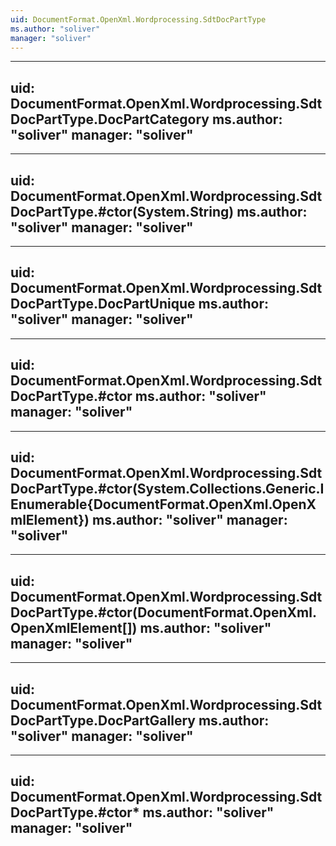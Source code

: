 ```yaml
---
uid: DocumentFormat.OpenXml.Wordprocessing.SdtDocPartType
ms.author: "soliver"
manager: "soliver"
---
```


---
uid: DocumentFormat.OpenXml.Wordprocessing.SdtDocPartType.DocPartCategory
ms.author: "soliver"
manager: "soliver"
---

---
uid: DocumentFormat.OpenXml.Wordprocessing.SdtDocPartType.#ctor(System.String)
ms.author: "soliver"
manager: "soliver"
---

---
uid: DocumentFormat.OpenXml.Wordprocessing.SdtDocPartType.DocPartUnique
ms.author: "soliver"
manager: "soliver"
---

---
uid: DocumentFormat.OpenXml.Wordprocessing.SdtDocPartType.#ctor
ms.author: "soliver"
manager: "soliver"
---

---
uid: DocumentFormat.OpenXml.Wordprocessing.SdtDocPartType.#ctor(System.Collections.Generic.IEnumerable{DocumentFormat.OpenXml.OpenXmlElement})
ms.author: "soliver"
manager: "soliver"
---

---
uid: DocumentFormat.OpenXml.Wordprocessing.SdtDocPartType.#ctor(DocumentFormat.OpenXml.OpenXmlElement[])
ms.author: "soliver"
manager: "soliver"
---

---
uid: DocumentFormat.OpenXml.Wordprocessing.SdtDocPartType.DocPartGallery
ms.author: "soliver"
manager: "soliver"
---

---
uid: DocumentFormat.OpenXml.Wordprocessing.SdtDocPartType.#ctor*
ms.author: "soliver"
manager: "soliver"
---
